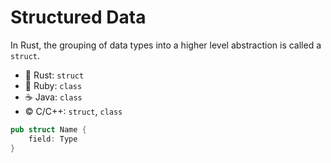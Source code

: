 # Structured Data

In Rust, the grouping of data types into a higher level abstraction is called a `struct`.

* 🦀 Rust: `struct`
* 💎 Ruby: `class`
* ☕ Java: `class`
* ©️ C/C++: `struct`, `class`

```rust
pub struct Name {
    field: Type
}
```
